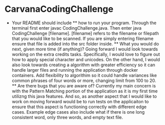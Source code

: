 # CarvanaCodingChallenge
* Your README should include 
** how to run your program.
Through the terminal first enter javac CodingChallenge.java. Then enter java CodingChallenge [filename]. [filename] refers to the filename or filepath that you would like to be scanned. If you are simply entering filename ensure that file is added into the src folder inside. 
** What you would do next, given more time (if anything)?
Going forward I would look towards working on the extra credits tasks. Specifically, I would love to figure out how to apply special character and unicodes. On the other hand, I would also look towards creating a algorithm with greater efficiency so it can handle larger files and running the application through docker containers. Add flexibility to algorithim so it could handle variances like common phrases of four words or more, changing limit from 100 to 20. 
** Are there bugs that you are aware of? 
Currently my main concern is with the Pattern Matching portion of the application as it is my first time utilizng this java features. And so, as another aspect that I would like to work on moving forward would be to run tests on the applicaiton to ensure that this aspect is functioning correctly with different edge cases. Example edge cases also include what if there is one long consistent word, only three words, and empty text file. 
